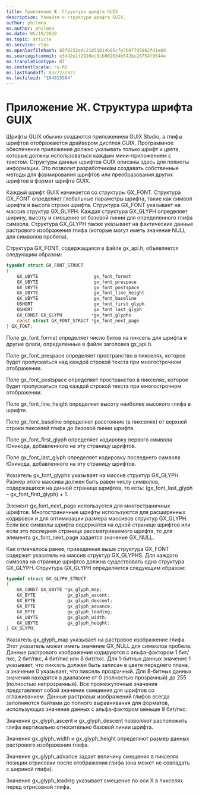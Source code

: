 ```yaml
---
title: Приложение Ж. Структура шрифта GUIX
description: Узнайте о структуре шрифта GUIX.
author: philmea
ms.author: philmea
ms.date: 05/19/2020
ms.topic: article
ms.service: rtos
ms.openlocfilehash: b5f0232e6c21851014b85cfe7b07795062fd1e8d
ms.sourcegitcommit: e3d42e1f2920ec9cb002634b542bc20754f9544e
ms.translationtype: HT
ms.contentlocale: ru-RU
ms.lasthandoff: 03/22/2021
ms.locfileid: "104815564"
---
```

# <a name="appendix-g---guix-font-structure"></a>Приложение Ж. Структура шрифта GUIX

Шрифты GUIX обычно создаются приложением GUIX Studio, а глифы шрифтов отображаются драйвером дисплея GUIX. Программное обеспечение приложения должно указывать только шрифт и цвета, которые должны использоваться каждым мини-приложением с текстом. Структуры данных шрифтов GUIX описаны здесь для полноты информации. Это позволит разработчикам создавать собственные методы для формирования шрифтов или преобразования других шрифтов в формат шрифта GUIX.

Каждый шрифт GUIX начинается со структуры GX_FONT. Структура GX_FONT определяет глобальные параметры шрифта, такие как символ шрифта и высота строки шрифта. Структура GX_FONT указывает на массив структур GX_GLYPH. Каждая структура GX_GLYPH определяет ширину, высоту и смещение от базовой линии для определенного глифа символа. Структура GX_GLYPH также указывает на фактические данные растрового изображения глифа (которые могут иметь значение NULL для символов пробела).

Структура GX_FONT, содержащаяся в файле gx_api.h, объявляется следующим образом:

```c
typedef struct GX_FONT_STRUCT
{
    GX_UBYTE                     gx_font_format
    GX_UBYTE                     gx_font_prespace
    GX_UBYTE                     gx_font_postspace
    GX_UBYTE                     gx_font_line_height 
    GX_UBYTE                     gx_font_baseline
    USHORT                       gx_font_first_glyph
    USHORT                       gx_font_last_glyph 
    GX_CONST GX_GLYPH           *gx_font_glyphs
    const struct GX_FONT_STRUCT *gx_font_next_page
} GX_FONT;
```

Поле gx_font_format определяет число битов на пиксель для шрифта и другие флаги, определенные в файле заголовка gx_api.h.

Поле gx_font_prespace определяет пространство в пикселях, которое будет пропускаться над каждой строкой текста при многострочном отображении.

Поле gx_font_postspace определяет пространство в пикселях, которое будет пропускаться под каждой строкой текста при многострочном отображении.

Поле gx_font_line_height определяет высоту наиболее высокого глифа в шрифте.

Поле gx_font_baseline определяет расстояние (в пикселях) от верхней строки пикселей глифа до базовой линии шрифта.

Поле gx_font_first_glyph определяет кодировку первого символа Юникода, добавленного на эту страницу шрифтов.

Поле gx_font_last_glyph определяет кодировку последнего символа Юникода, добавленного на эту страницу шрифтов.

Указатель gx_font_glyphs указывает на массив структур GX_GLYPH. Размер этого массива должен быть равен числу символов, содержащихся на данной странице шрифтов, то есть: (gx_font_last_glyph – gx_font_first_glyph) + 1.

Элемент gx_font_next_page используется для многостраничных шрифтов. Многостраничные шрифты используются для расширенных кодировок и для оптимизации размера массивов структур GX_GLYPH. Если все символы шрифта содержатся на одной странице шрифтов или если это последняя страница рассматриваемого шрифта, то для элемента gx_font_next_page задается значение GX_NULL.

Как отмечалось ранее, приведенная выше структура GX_FONT содержит указатель на массив структур GX_GLYPHS. Для каждого символа на странице шрифтов должна существовать одна структура GX_GLYPH. Структура GX_GLYPH определяется следующим образом:

```c
typedef struct GX_GLYPH_STRUCT
{
    GX_CONST GX_UBYTE *gx_glyph_map;
    GX_BYTE            gx_glyph_ascent;
    GX_BYTE            gx_glyph_descent;
    GX_BYTE            gx_glyph_advance;
    GX_BYTE            gx_glyph_leading;
    GX_UBYTE           gx_glyph_width;
    GX_UBYTE           gx_glyph_height;
} GX_GLYPH;
```

Указатель gx_glyph_map указывает на растровое изображение глифа. Этот указатель может иметь значение GX_NULL для символов пробела. Данные растрового изображения кодируются с альфа-фактором 1 бит/пкс, 2 бит/пкс, 4 бит/пкс или 8 бит/пкс. Для 1-битных данных значение 1 указывает, что пиксель должен быть записан в цвете переднего плана, а значение 0 указывает, что пиксель прозрачный. Для 8-битных данных значения находятся в диапазоне от 0 (полностью прозрачный) до 255 (полностью непрозрачный). Все промежуточные значения представляют собой значение смешения для шрифтов со сглаживанием. Данные растровых изображений глифов всегда заполняются байтами до полного выравнивания для форматов, использующих значения данных с альфа-фактором меньше 8 бит/пкс.

Значения gx_glyph_ascent и gx_glyph_descent позволяют расположить глифа вертикально относительно базовой линии шрифта.

Значения gx_glyph_width и gx_glyph_height определяют размер данных растрового изображения глифа.

Значение gx_glyph_advance задает величину смещения в пикселях позиции отрисовки после отображения глифа (она может не совпадать с шириной глифа).

Значение gx_glyph_leading указывает смещение по оси X в пикселях перед отрисовкой глифа.